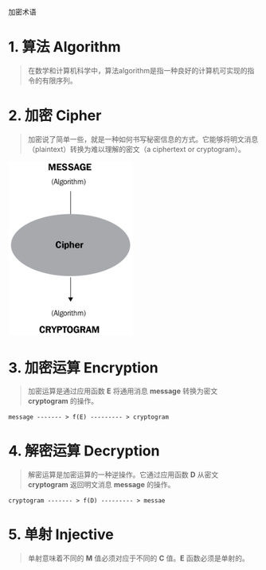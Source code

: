 <section id="title">加密术语</section>

# 1. 算法 Algorithm

> 在数学和计算机科学中，算法algorithm是指一种良好的计算机可实现的指令的有限序列。

# 2. 加密 Cipher

> 加密说了简单一些，就是一种如何书写秘密信息的方式。它能够将明文消息（plaintext）转换为难以理解的密文（a ciphertext or cryptogram）。

<img src="2023-01-08-13-12-44.png" width="250"/>

# 3. 加密运算 Encryption
> 加密运算是通过应用函数 **E** 将通用消息 **message** 转换为密文 **cryptogram** 的操作。

```
message ------- > f(E) --------- > cryptogram
```

# 4. 解密运算 Decryption

> 解密运算是加密运算的一种逆操作。它通过应用函数 **D** 从密文 **cryptogram** 返回明文消息 **message** 的操作。

```
cryptogram ------- > f(D) --------- > messae
```

# 5. 单射 Injective
> 单射意味着不同的 **M** 值必须对应于不同的 **C** 值。**E** 函数必须是单射的。
